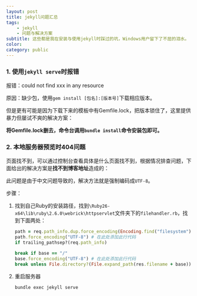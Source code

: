 ```yaml
---
layout: post
title: jekyll问题汇总
tags:
    - jekyll
    - 问题与解决方案
subtitle: 这些都是我在安装与使用jekyll时踩过的坑，Windows用户留下了不屈的泪水。
color: 
category: public
---
```

<!--more-->
### 1. 使用`jekyll serve`时报错

报错：could not find xxx in any resource

原因：缺少包，使用`gem install [包名]:[版本号]`下载相应版本。

但是更有可能是因为下载下来的模板中有Gemfile.lock，把版本锁住了，这里提供暴力但屡试不爽的解决方案：

**将Gemfile.lock删去，命令台调用`bundle install`命令安装包即可。**

### 2. 本地服务器预览时404问题

页面找不到，可以通过控制台查看具体是什么页面找不到，根据情况排查问题，下面给出的解决方案是**找不到博客地址**造成的：

此问题是由于中文问题导致的，解决方法就是强制编码成`UTF-8`。

步骤：

1. 找到自己Ruby的安装路径，找到`\Ruby26-x64\lib\ruby\2.6.0\webrick\httpservlet`文件夹下的`filehandler.rb`，找到下面两处：
    ```ruby
    path = req.path_info.dup.force_encoding(Encoding.find("filesystem"))
    path.force_encoding("UTF-8") # 在此处添加此行代码
    if trailing_pathsep?(req.path_info)
    ```
    ```ruby
    break if base == "/"
    base.force_encoding("UTF-8") # 在此处添加此行代码
    break unless File.directory?(File.expand_path(res.filename + base))
    ```
2. 重启服务器

    ```win32
    bundle exec jekyll serve
    ```


